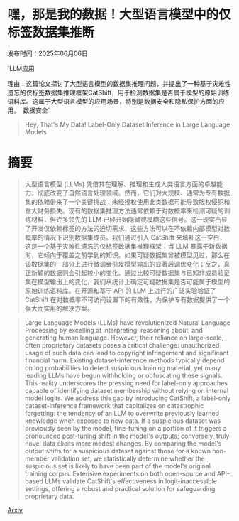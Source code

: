 # 嘿，那是我的数据！大型语言模型中的仅标签数据集推断

发布时间：2025年06月06日

`LLM应用

理由：这篇论文探讨了大型语言模型的数据集推理问题，并提出了一种基于灾难性遗忘的仅标签数据集推理框架CatShift，用于检测数据集是否属于模型的原始训练语料库。这属于大型语言模型的应用场景，特别是数据安全和隐私保护方面的应用。` `数据安全`

> Hey, That's My Data! Label-Only Dataset Inference in Large Language Models

# 摘要

> 大型语言模型 (LLMs) 凭借其在理解、推理和生成人类语言方面的卓越能力，彻底改变了自然语言处理领域。然而，它们对大规模、通常为专有数据集的依赖带来了一个关键挑战：未经授权使用此类数据可能导致版权侵犯和重大财务损失。现有的数据集推理方法通常依赖于对数概率来检测可疑的训练材料，但许多领先的 LLM 已经开始隐藏或模糊这些信号。这一现实凸显了开发仅依赖标签的方法的迫切需求，这些方法可以在不依赖内部模型对数概率的情况下识别数据集成员。我们通过引入 CatShift 来填补这一空白，这是一个基于灾难性遗忘的仅标签数据集推理框架：当 LLM 暴露于新数据时，它倾向于覆盖之前学到的知识。如果可疑数据集曾被模型见过，那么在该数据集的一部分上进行微调会引发模型输出的显著后调优变化；反之，真正新颖的数据则会引起较小的变化。通过比较可疑数据集与已知非成员验证集在模型输出上的变化，我们从统计上确定可疑数据集是否可能属于模型的原始训练语料库。在开源和基于 API 的 LLM 上进行的广泛实验验证了 CatShift 在对数概率不可访问设置下的有效性，为保护专有数据提供了一个强大而实用的解决方案。

> Large Language Models (LLMs) have revolutionized Natural Language Processing by excelling at interpreting, reasoning about, and generating human language. However, their reliance on large-scale, often proprietary datasets poses a critical challenge: unauthorized usage of such data can lead to copyright infringement and significant financial harm. Existing dataset-inference methods typically depend on log probabilities to detect suspicious training material, yet many leading LLMs have begun withholding or obfuscating these signals. This reality underscores the pressing need for label-only approaches capable of identifying dataset membership without relying on internal model logits.
  We address this gap by introducing CatShift, a label-only dataset-inference framework that capitalizes on catastrophic forgetting: the tendency of an LLM to overwrite previously learned knowledge when exposed to new data. If a suspicious dataset was previously seen by the model, fine-tuning on a portion of it triggers a pronounced post-tuning shift in the model's outputs; conversely, truly novel data elicits more modest changes. By comparing the model's output shifts for a suspicious dataset against those for a known non-member validation set, we statistically determine whether the suspicious set is likely to have been part of the model's original training corpus. Extensive experiments on both open-source and API-based LLMs validate CatShift's effectiveness in logit-inaccessible settings, offering a robust and practical solution for safeguarding proprietary data.

[Arxiv](https://arxiv.org/abs/2506.06057)